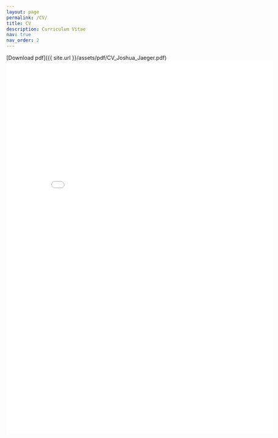 ```yaml
---
layout: page
permalink: /CV/
title: CV
description: Curriculum Vitae
nav: true
nav_order: 2
---
```

[Download pdf]({{ site.url }}/assets/pdf/CV_Joshua_Jaeger.pdf)
<embed src="{{ site.url }}/assets/pdf/CV_Joshua_Jaeger.pdf" width="700" height="975" type="application/pdf"/>